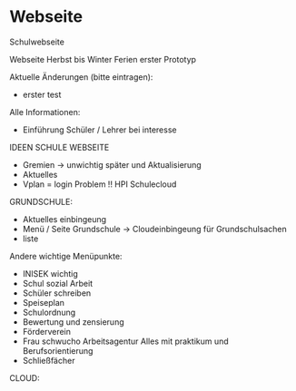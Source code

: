 # Webseite

Schulwebseite 

Webseite 
Herbst bis Winter Ferien erster Prototyp 

Aktuelle Änderungen (bitte eintragen):

- erster test

Alle Informationen:

- Einführung Schüler / Lehrer bei interesse 

IDEEN SCHULE WEBSEITE

- Gremien ->  unwichtig später und Aktualisierung 
- Aktuelles 
- Vplan = login Problem !! HPI Schulecloud 

GRUNDSCHULE: 
- Aktuelles einbingeung 
- Menü / Seite Grundschule -> Cloudeinbingeung für Grundschulsachen 
- liste

Andere wichtige Menüpunkte:

- INISEK wichtig 
- Schul sozial Arbeit 
- Schüler schreiben 
- Speiseplan 
- Schulordnung 
- Bewertung und zensierung
- Förderverein 
- Frau schwucho Arbeitsagentur Alles mit praktikum und Berufsorientierung 
- Schließfächer 

CLOUD: 